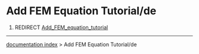 # Add FEM Equation Tutorial/de
1.  REDIRECT [Add\_FEM\_equation\_tutorial](Add_FEM_equation_tutorial.md)

---
[documentation index](../README.md) > Add FEM Equation Tutorial/de
